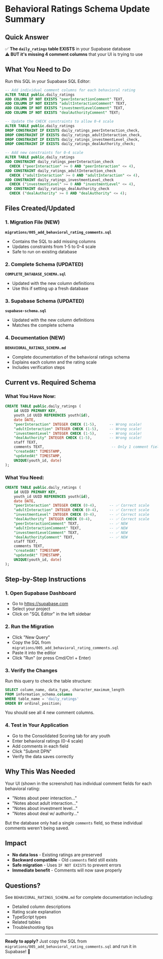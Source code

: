 # Behavioral Ratings Schema Update Summary

## Quick Answer

✅ **The `daily_ratings` table EXISTS** in your Supabase database  
⚠️ **BUT it's missing 4 comment columns** that your UI is trying to use

## What You Need to Do

Run this SQL in your Supabase SQL Editor:

```sql
-- Add individual comment columns for each behavioral rating
ALTER TABLE public.daily_ratings 
ADD COLUMN IF NOT EXISTS "peerInteractionComment" TEXT,
ADD COLUMN IF NOT EXISTS "adultInteractionComment" TEXT,
ADD COLUMN IF NOT EXISTS "investmentLevelComment" TEXT,
ADD COLUMN IF NOT EXISTS "dealAuthorityComment" TEXT;

-- Update the CHECK constraints to allow 0-4 scale
ALTER TABLE public.daily_ratings 
DROP CONSTRAINT IF EXISTS daily_ratings_peerInteraction_check,
DROP CONSTRAINT IF EXISTS daily_ratings_adultInteraction_check,
DROP CONSTRAINT IF EXISTS daily_ratings_investmentLevel_check,
DROP CONSTRAINT IF EXISTS daily_ratings_dealAuthority_check;

-- Add new constraints for 0-4 scale
ALTER TABLE public.daily_ratings 
ADD CONSTRAINT daily_ratings_peerInteraction_check 
  CHECK ("peerInteraction" >= 0 AND "peerInteraction" <= 4),
ADD CONSTRAINT daily_ratings_adultInteraction_check 
  CHECK ("adultInteraction" >= 0 AND "adultInteraction" <= 4),
ADD CONSTRAINT daily_ratings_investmentLevel_check 
  CHECK ("investmentLevel" >= 0 AND "investmentLevel" <= 4),
ADD CONSTRAINT daily_ratings_dealAuthority_check 
  CHECK ("dealAuthority" >= 0 AND "dealAuthority" <= 4);
```

## Files Created/Updated

### 1. Migration File (NEW)
**`migrations/005_add_behavioral_rating_comments.sql`**
- Contains the SQL to add missing columns
- Updates constraints from 1-5 to 0-4 scale
- Safe to run on existing database

### 2. Complete Schema (UPDATED)
**`COMPLETE_DATABASE_SCHEMA.sql`**
- Updated with the new column definitions
- Use this if setting up a fresh database

### 3. Supabase Schema (UPDATED)
**`supabase-schema.sql`**
- Updated with the new column definitions
- Matches the complete schema

### 4. Documentation (NEW)
**`BEHAVIORAL_RATINGS_SCHEMA.md`**
- Complete documentation of the behavioral ratings schema
- Explains each column and the rating scale
- Includes verification steps

## Current vs. Required Schema

### What You Have Now:
```sql
CREATE TABLE public.daily_ratings (
    id UUID PRIMARY KEY,
    youth_id UUID REFERENCES youth(id),
    date DATE,
    "peerInteraction" INTEGER CHECK (1-5),      -- Wrong scale!
    "adultInteraction" INTEGER CHECK (1-5),     -- Wrong scale!
    "investmentLevel" INTEGER CHECK (1-5),      -- Wrong scale!
    "dealAuthority" INTEGER CHECK (1-5),        -- Wrong scale!
    staff TEXT,
    comments TEXT,                               -- Only 1 comment field
    "createdAt" TIMESTAMP,
    "updatedAt" TIMESTAMP,
    UNIQUE(youth_id, date)
);
```

### What You Need:
```sql
CREATE TABLE public.daily_ratings (
    id UUID PRIMARY KEY,
    youth_id UUID REFERENCES youth(id),
    date DATE,
    "peerInteraction" INTEGER CHECK (0-4),      -- ✅ Correct scale
    "adultInteraction" INTEGER CHECK (0-4),     -- ✅ Correct scale
    "investmentLevel" INTEGER CHECK (0-4),      -- ✅ Correct scale
    "dealAuthority" INTEGER CHECK (0-4),        -- ✅ Correct scale
    "peerInteractionComment" TEXT,              -- ✅ NEW
    "adultInteractionComment" TEXT,             -- ✅ NEW
    "investmentLevelComment" TEXT,              -- ✅ NEW
    "dealAuthorityComment" TEXT,                -- ✅ NEW
    staff TEXT,
    comments TEXT,
    "createdAt" TIMESTAMP,
    "updatedAt" TIMESTAMP,
    UNIQUE(youth_id, date)
);
```

## Step-by-Step Instructions

### 1. Open Supabase Dashboard
- Go to https://supabase.com
- Select your project
- Click on "SQL Editor" in the left sidebar

### 2. Run the Migration
- Click "New Query"
- Copy the SQL from `migrations/005_add_behavioral_rating_comments.sql`
- Paste it into the editor
- Click "Run" (or press Cmd/Ctrl + Enter)

### 3. Verify the Changes
Run this query to check the table structure:

```sql
SELECT column_name, data_type, character_maximum_length
FROM information_schema.columns
WHERE table_name = 'daily_ratings'
ORDER BY ordinal_position;
```

You should see all 4 new comment columns.

### 4. Test in Your Application
- Go to the Consolidated Scoring tab for any youth
- Enter behavioral ratings (0-4 scale)
- Add comments in each field
- Click "Submit DPN"
- Verify the data saves correctly

## Why This Was Needed

Your UI (shown in the screenshot) has individual comment fields for each behavioral rating:
- "Notes about peer interaction..."
- "Notes about adult interaction..."
- "Notes about investment level..."
- "Notes about deal w/ authority..."

But the database only had a single `comments` field, so these individual comments weren't being saved.

## Impact

- **No data loss** - Existing ratings are preserved
- **Backward compatible** - Old `comments` field still exists
- **Safe migration** - Uses `IF NOT EXISTS` to prevent errors
- **Immediate benefit** - Comments will now save properly

## Questions?

See `BEHAVIORAL_RATINGS_SCHEMA.md` for complete documentation including:
- Detailed column descriptions
- Rating scale explanation
- TypeScript types
- Related tables
- Troubleshooting tips

---

**Ready to apply?** Just copy the SQL from `migrations/005_add_behavioral_rating_comments.sql` and run it in Supabase! 🚀